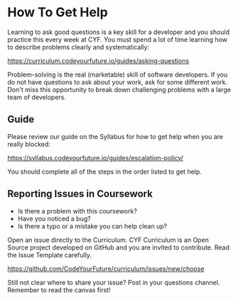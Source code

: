 <!--
Do not edit this file.
Make a change to the template and then pull changes
Repo: https://github.com/CodeYourFuture/CYF-Coursework-Template
Update Instructions: https://gist.github.com/ChrisOwen101/84d82f03a60ce19f7f154a7b815fa265
-->

# How To Get Help

Learning to ask good questions is a key skill for a developer and you should practice this every week at CYF. You must spend a lot of time learning how to describe problems clearly and systematically:

https://curriculum.codeyourfuture.io/guides/asking-questions

Problem-solving is the real (marketable) skill of software developers. If you do not have questions to ask about your work, ask for some different work. Don't miss this opportunity to break down challenging problems with a large team of developers.

## Guide

Please review our guide on the Syllabus for how to get help when you are really blocked:

https://syllabus.codeyourfuture.io/guides/escalation-policy/

You should complete all of the steps in the order listed to get help.

## Reporting Issues in Coursework

- Is there a problem with this coursework?
- Have you noticed a bug?
- Is there a typo or a mistake you can help clean up?

Open an issue directly to the Curriculum. CYF Curriculum is an Open Source project developed on GitHub and you are invited to contribute. Read the Issue Template carefully.

https://github.com/CodeYourFuture/curriculum/issues/new/choose

Still not clear where to share your issue? Post in your questions channel. Remember to read the canvas first!
